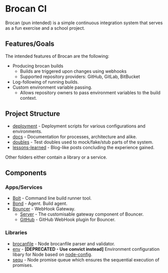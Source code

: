 # Brocan CI

Brocan (pun intended) is a simple continuous integration system that serves as a fun exercise and a school project.

## Features/Goals

The intended features of Brocan are the following:

  * Producing brocan builds
    * Builds are triggered upon changes using webhooks
    * Supported repository providers: GitHub, GitLab, BitBucket
  * Log-following of running builds.
  * Custom environment variable passing.
    * Allows repository owners to pass environment variables to the build context.

## Project Structure

  * [deployment](deployment) - Deployment scripts for various configurations and environments.
  * [docs](docs) - Documentation for processes, architecture and alike.
  * [doubles](doubles) - Test doubles used to mock/fake/stub parts of the system.
  * [lessons-learned](lessons-learned) - Blog-like posts concluding the experience gained.

Other folders either contain a library or a service.

## Components

### Apps/Services

  * [Bolt](bolt) - Command line build runner tool.
  * [Bond](bond) - Agent. Build agent.
  * [Bouncer](bouncer) - WebHook Gateway.
    * [Server](bouncer/server) - The customisable gateway component of Bouncer.
    * [GitHub](bouncer/github) - GitHub WebHook plugin for Bouncer.

### Libraries

  * [brocanfile](brocanfile) - Node brocanfile parser and validator.
  * [env](env) - **[DEPRECATED - Use convict instead]** Environment configuration libary for Node based on [node-config](https://github.com/lorenwest/node-config).
  * [sequ](sequ) - Node promise queue which ensures the sequential execution of promises.
